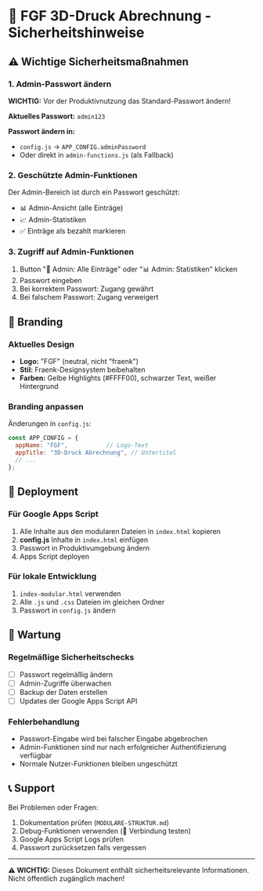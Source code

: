 # 🔐 FGF 3D-Druck Abrechnung - Sicherheitshinweise

## ⚠️ **Wichtige Sicherheitsmaßnahmen**

### **1. Admin-Passwort ändern**
**WICHTIG:** Vor der Produktivnutzung das Standard-Passwort ändern!

**Aktuelles Passwort:** `admin123`

**Passwort ändern in:**
- `config.js` → `APP_CONFIG.adminPassword`
- Oder direkt in `admin-functions.js` (als Fallback)

### **2. Geschützte Admin-Funktionen**
Der Admin-Bereich ist durch ein Passwort geschützt:
- 📊 Admin-Ansicht (alle Einträge)
- 📈 Admin-Statistiken
- ✅ Einträge als bezahlt markieren

### **3. Zugriff auf Admin-Funktionen**
1. Button "🔧 Admin: Alle Einträge" oder "📊 Admin: Statistiken" klicken
2. Passwort eingeben
3. Bei korrektem Passwort: Zugang gewährt
4. Bei falschem Passwort: Zugang verweigert

## 🎨 **Branding**

### **Aktuelles Design**
- **Logo:** "FGF" (neutral, nicht "fraenk")
- **Stil:** Fraenk-Designsystem beibehalten
- **Farben:** Gelbe Highlights (#FFFF00), schwarzer Text, weißer Hintergrund

### **Branding anpassen**
Änderungen in `config.js`:
```javascript
const APP_CONFIG = {
  appName: "FGF",           // Logo-Text
  appTitle: "3D-Druck Abrechnung", // Untertitel
  // ...
};
```

## 🚀 **Deployment**

### **Für Google Apps Script**
1. Alle Inhalte aus den modularen Dateien in `index.html` kopieren
2. **config.js** Inhalte in `index.html` einfügen
3. Passwort in Produktivumgebung ändern
4. Apps Script deployen

### **Für lokale Entwicklung**
1. `index-modular.html` verwenden
2. Alle `.js` und `.css` Dateien im gleichen Ordner
3. Passwort in `config.js` ändern

## 🔧 **Wartung**

### **Regelmäßige Sicherheitschecks**
- [ ] Passwort regelmäßig ändern
- [ ] Admin-Zugriffe überwachen
- [ ] Backup der Daten erstellen
- [ ] Updates der Google Apps Script API

### **Fehlerbehandlung**
- Passwort-Eingabe wird bei falscher Eingabe abgebrochen
- Admin-Funktionen sind nur nach erfolgreicher Authentifizierung verfügbar
- Normale Nutzer-Funktionen bleiben ungeschützt

## 📞 **Support**

Bei Problemen oder Fragen:
1. Dokumentation prüfen (`MODULARE-STRUKTUR.md`)
2. Debug-Funktionen verwenden (🔧 Verbindung testen)
3. Google Apps Script Logs prüfen
4. Passwort zurücksetzen falls vergessen

---

**⚠️ WICHTIG:** Dieses Dokument enthält sicherheitsrelevante Informationen. Nicht öffentlich zugänglich machen!
